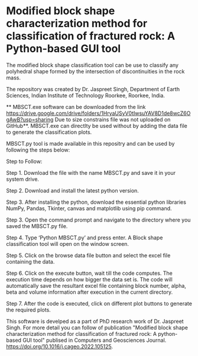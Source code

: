 # Modified block shape characterization method for classification of fractured rock: A Python-based GUI tool
The modified block shape classification tool can be use to classify any polyhedral shape formed by the intersection of discontinuities in the rock mass. 

The repository was created by Dr. Jaspreet Singh, Department of Earth Sciences, Indian Institute of Technology Roorkee, Roorkee, India. 

** MBSCT.exe software can be downloaded from the link https://drive.google.com/drive/folders/1HryaUSyV0tIwsuYAV8D1de8wcZ6OgAwB?usp=sharing
Due to size constrains file was not uploaded on GitHub**. MBSCT.exe can directlty be used without by adding the data file to generate the classification plots.

MBSCT.py tool is made available in this repositry and can be used by following the steps below:

Step to Follow:

Step 1. Download the file with the name MBSCT.py and save it in your system drive.

Step 2. Download and install the latest python version.

Step 3. After installing the python, download the essential python libraries NumPy, Pandas, Tkinter, canvas and matplotlib using pip command.

Step 3. Open the command prompt and navigate to the directory where you saved the MBSCT.py file.

Step 4. Type ‘Python MBSCT.py’ and press enter. A Block shape classification tool will open on the window screen. 

Step 5. Click on the browse data file button and select the excel file containing the data.  

Step 6. Click on the execute button, wait till the code computes. The execution time depends on how bigger the data set is. The code will  automatically save the resultant excel file containing block number, alpha, beta and volume information after execution in the current directory. 

Step 7. After the code is executed, click on different plot buttons to generate the required plots.


This software is develped as a part of PhD research work of Dr. Jaspreet Singh. For more detail you can follow of publication "Modified block shape characterization method for classification of fractured rock: A python-based GUI tool" publised in Computers and Geosciences Journal. https://doi.org/10.1016/j.cageo.2022.105125.

